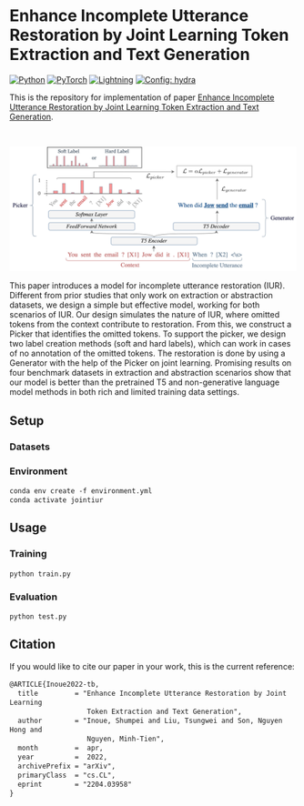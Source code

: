 # Enhance Incomplete Utterance Restoration by Joint Learning Token Extraction and Text Generation
<a href="https://www.python.org/"><img alt="Python" src="https://img.shields.io/badge/-Python 3.8+-blue?style=for-the-badge&logo=python&logoColor=white"></a>
<a href="https://pytorch.org/get-started/locally/"><img alt="PyTorch" src="https://img.shields.io/badge/-PyTorch 1.8+-ee4c2c?style=for-the-badge&logo=pytorch&logoColor=white"></a>
<a href="https://pytorchlightning.ai/"><img alt="Lightning" src="https://img.shields.io/badge/-Lightning 1.5+-792ee5?style=for-the-badge&logo=pytorchlightning&logoColor=white"></a>
<a href="https://hydra.cc/"><img alt="Config: hydra" src="https://img.shields.io/badge/config-hydra 1.1-89b8cd?style=for-the-badge&labelColor=gray"></a>


This is the repository for implementation of paper [Enhance Incomplete Utterance Restoration by Joint Learning Token Extraction and Text Generation](https://arxiv.org/abs/2204.03958 "Paper Link").

<br>

![model_overview](./asset/model_overview.jpg)

This paper introduces a model for incomplete utterance restoration (IUR). Different from prior studies that only work on extraction or abstraction datasets, we design a simple but effective model, working for both scenarios of IUR. Our design simulates the nature of IUR, where omitted tokens from the context contribute to restoration. From this, we construct a Picker that identifies the omitted tokens. To support the picker, we design two label creation methods (soft and hard labels), which can work in cases of no annotation of the omitted tokens. The restoration is done by using a Generator with the help of the Picker on joint learning. Promising results on four benchmark datasets in extraction and abstraction scenarios show that our model is better than the pretrained T5 and non-generative language model methods in both rich and limited training data settings.

## Setup
### Datasets


### Environment
```
conda env create -f environment.yml
conda activate jointiur
```
## Usage
### Training
```
python train.py
```
### Evaluation
```
python test.py
```

## Citation
If you would like to cite our paper in your work, this is the current reference:
```
@ARTICLE{Inoue2022-tb,
  title         = "Enhance Incomplete Utterance Restoration by Joint Learning
                   Token Extraction and Text Generation",
  author        = "Inoue, Shumpei and Liu, Tsungwei and Son, Nguyen Hong and
                   Nguyen, Minh-Tien",
  month         =  apr,
  year          =  2022,
  archivePrefix = "arXiv",
  primaryClass  = "cs.CL",
  eprint        = "2204.03958"
}
```